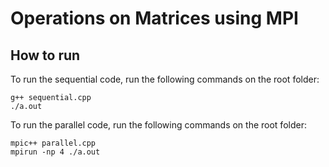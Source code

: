 # Operations on Matrices using MPI

## How to run

To run the sequential code, run the following commands on the root folder:

```
g++ sequential.cpp
./a.out
```

To run the parallel code, run the following commands on the root folder:

```
mpic++ parallel.cpp
mpirun -np 4 ./a.out
```
